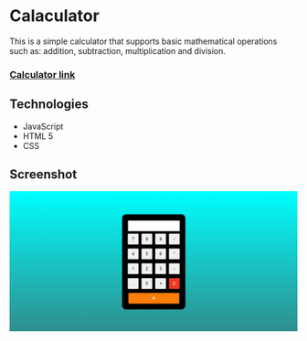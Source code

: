 # Calaculator


This is a simple calculator that supports basic mathematical operations such as: addition, subtraction, multiplication and division.

### [Calculator link](https://mwojcickaa-calculator.netlify.app/ "Calculator")


## Technologies
- JavaScript
- HTML 5
- CSS

## Screenshot

![Screenshot](https://raw.githubusercontent.com/mwojcickaa/Calculator/development/src/img/kalkulator.PNG "Screenshot")
